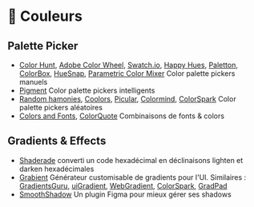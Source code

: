 # 🎨 Couleurs

## Palette Picker

* [Color Hunt](http://colorhunt.co/), [Adobe Color Wheel](https://color.adobe.com/fr/create/color-wheel/), [Swatch.io](https://swach.io/), [Happy Hues](https://www.happyhues.co/), [Paletton](https://paletton.com/#uid=1000u0kllllaFw0g0qFqFg0w0aF), [ColorBox](https://colorbox.io/), [HueSnap](https://www.huesnap.com/), [Parametric Color Mixer](https://colormixer.web.app/0300e1ffff008409fff9954c342f0201a501e4222f320000ff00fa48283a0400/Nightclub) Color palette pickers manuels
* [Pigment](https://pigment.shapefactory.co/?ref=uxdatabase.io) Color palette pickers intelligents
* [Random hamonies](https://codepen.io/meodai/full/RerqjG/), [Coolors](https://coolors.co/), [Picular](https://picular.co/banana), [Colormind](http://colormind.io/), [ColorSpark](https://colorspark.app/) Color palette pickers aléatoires
* [Colors and Fonts](https://www.colorsandfonts.com/), [ColorQuote](https://www.felixjoy.co/colorquote) Combinaisons de fonts & colors

## Gradients & Effects

* [Shaderade](https://prowe214.github.io/color-shader/) converti un code hexadécimal en déclinaisons lighten et darken hexadécimales
* [Grabient](https://www.grabient.com/) Générateur customisable de gradients pour l'UI. Similaires : [GradientsGuru](http://gradientsguru.com/), [uiGradient](https://uigradients.com/#VelvetSun), [WebGradient](https://webgradients.com/?ref=producthunt), [ColorSpark](https://colorspark.app/), [GradPad](http://ourownthing.co.uk/gradpad.html)
* [SmoothShadow](https://www.figma.com/community/plugin/788830704169694737/SmoothShadow) Un plugin Figma pour mieux gérer ses shadows
